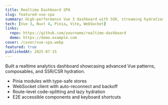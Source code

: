 ```yaml
---
title: Realtime Dashboard SPA
slug: featured-vue-spa
summary: High-performance Vue 3 dashboard with SSR, streaming hydration, and realtime charts.
tech: [Vue 3, Nuxt 4, Pinia, Vite, WebSocket]
links:
  repo: https://github.com/yourname/realtime-dashboard
  demo: https://demo.example.com
cover: /cover/vue-spa.webp
featured: true
publishedAt: 2025-07-15
---
```


Built a realtime analytics dashboard showcasing advanced Vue patterns, composables, and SSR/CSR hydration.

- Pinia modules with type-safe stores
- WebSocket client with auto-reconnect and backoff
- Route-level code-splitting and lazy hydration
- E2E accessible components and keyboard shortcuts
